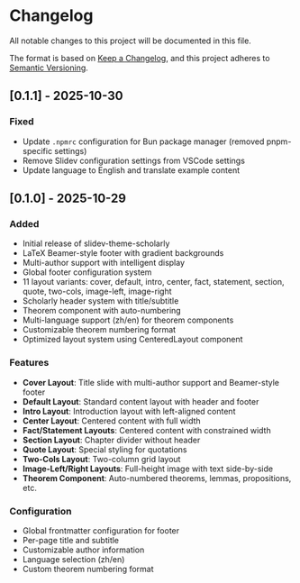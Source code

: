 # Changelog

All notable changes to this project will be documented in this file.

The format is based on [Keep a Changelog](https://keepachangelog.com/en/1.0.0/),
and this project adheres to [Semantic Versioning](https://semver.org/spec/v2.0.0.html).

## [0.1.1] - 2025-10-30

### Fixed

- Update `.npmrc` configuration for Bun package manager (removed pnpm-specific settings)
- Remove Slidev configuration settings from VSCode settings
- Update language to English and translate example content

## [0.1.0] - 2025-10-29

### Added

- Initial release of slidev-theme-scholarly
- LaTeX Beamer-style footer with gradient backgrounds
- Multi-author support with intelligent display
- Global footer configuration system
- 11 layout variants: cover, default, intro, center, fact, statement, section, quote, two-cols, image-left, image-right
- Scholarly header system with title/subtitle
- Theorem component with auto-numbering
- Multi-language support (zh/en) for theorem components
- Customizable theorem numbering format
- Optimized layout system using CenteredLayout component

### Features

- **Cover Layout**: Title slide with multi-author support and Beamer-style footer
- **Default Layout**: Standard content layout with header and footer
- **Intro Layout**: Introduction layout with left-aligned content
- **Center Layout**: Centered content with full width
- **Fact/Statement Layouts**: Centered content with constrained width
- **Section Layout**: Chapter divider without header
- **Quote Layout**: Special styling for quotations
- **Two-Cols Layout**: Two-column grid layout
- **Image-Left/Right Layouts**: Full-height image with text side-by-side
- **Theorem Component**: Auto-numbered theorems, lemmas, propositions, etc.

### Configuration

- Global frontmatter configuration for footer
- Per-page title and subtitle
- Customizable author information
- Language selection (zh/en)
- Custom theorem numbering format
